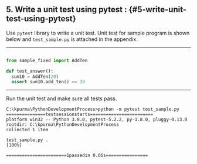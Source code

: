 
<!--- @file
  5 write unit test using pytest.md for Python Development Process and Coding Specification

  Copyright (c) 2019, Intel Corporation. All rights reserved.<BR>

  Redistribution and use in source (original document form) and 'compiled'
  forms (converted to PDF, epub, HTML and other formats) with or without
  modification, are permitted provided that the following conditions are met:

  1) Redistributions of source code (original document form) must retain the
     above copyright notice, this list of conditions and the following
     disclaimer as the first lines of this file unmodified.

  2) Redistributions in compiled form (transformed to other DTDs, converted to
     PDF, epub, HTML and other formats) must reproduce the above copyright
     notice, this list of conditions and the following disclaimer in the
     documentation and/or other materials provided with the distribution.

  THIS DOCUMENTATION IS PROVIDED BY TIANOCORE PROJECT "AS IS" AND ANY EXPRESS OR
  IMPLIED WARRANTIES, INCLUDING, BUT NOT LIMITED TO, THE IMPLIED WARRANTIES OF
  MERCHANTABILITY AND FITNESS FOR A PARTICULAR PURPOSE ARE DISCLAIMED. IN NO
  EVENT SHALL TIANOCORE PROJECT  BE LIABLE FOR ANY DIRECT, INDIRECT, INCIDENTAL,
  SPECIAL, EXEMPLARY, OR CONSEQUENTIAL DAMAGES (INCLUDING, BUT NOT LIMITED TO,
  PROCUREMENT OF SUBSTITUTE GOODS OR SERVICES; LOSS OF USE, DATA, OR PROFITS;
  OR BUSINESS INTERRUPTION) HOWEVER CAUSED AND ON ANY THEORY OF LIABILITY,
  WHETHER IN CONTRACT, STRICT LIABILITY, OR TORT (INCLUDING NEGLIGENCE OR
  OTHERWISE) ARISING IN ANY WAY OUT OF THE USE OF THIS DOCUMENTATION, EVEN IF
  ADVISED OF THE POSSIBILITY OF SUCH DAMAGE.

-->

## 5. Write a unit test using pytest **:** {#5-write-unit-test-using-pytest}

Use `pytest` library to write a unit test. Unit test for sample program is shown below and `test_sample.py` is attached in the appendix.

---


```python

from sample_fixed import AddTen

def test_answer():
  sum10 = AddTen(20)
  assert sum10.add_ten() == 30

```



---
Run the unit test and make sure all tests pass.



```shell
C:\kpurma\PythonDevelopmentProcess>python -m pytest test_sample.py
===============testsessionstarts========================
platform win32 -- Python 3.8.0, pytest-5.2.2, py-1.8.0, pluggy-0.13.0
rootdir: C:\kpurma\PythonDevelopmentProcess
collected 1 item

test_sample.py .                                                                                                 [100%]

=======================1passedin 0.06s================

```




<br>